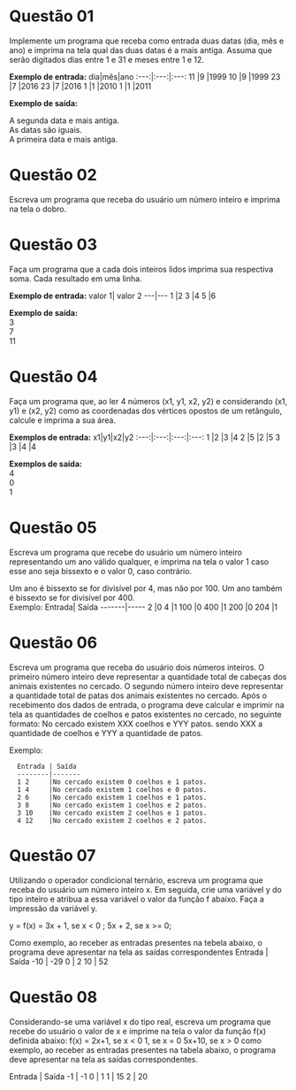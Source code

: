 # Questão 01
Implemente um programa que receba como entrada duas datas (dia, mês e ano) e imprima na tela qual das duas datas é a mais antiga. Assuma que serão digitados dias entre 1 e 31 e meses entre 1 e 12.

**Exemplo de entrada:**
dia|mês|ano
:---:|:---:|:---:
11 |9  |1999 
10 |9  |1999
23 |7  |2016 
23 |7  |2016
1  |1  |2010 
1  |1  |2011

**Exemplo de saída:** 

A segunda data e mais antiga.<br>
As datas são iguais.<br>
A primeira data e mais antiga.

# Questão 02 
Escreva um programa que receba do usuário um número inteiro e imprima na tela o dobro.

# Questão 03 
Faça um programa que a cada dois inteiros lidos imprima sua respectiva soma. Cada resultado em uma linha.

**Exemplo de entrada:**
valor 1| valor 2
---|---
1  |2
3  |4
5  |6

**Exemplo de saída:**<br>
3 <br>
7 <br>
11

# Questão 04 
Faça um programa que, ao ler 4 números (x1, y1, x2, y2) e considerando (x1, y1) e (x2, y2) como as coordenadas dos vértices opostos de um retângulo, calcule e imprima a sua área.

**Exemplos de entrada:**
x1|y1|x2|y2
:---:|:---:|:---:|:---:
1 |2 |3 |4
2 |5 |2 |5
3 |3 |4 |4

**Exemplos de saída:** <br>
4 <br>
0 <br>
1

# Questão 05 
Escreva um programa que recebe do usuário um número inteiro representando um ano válido qualquer, e imprima na tela o valor 1 caso esse ano seja bissexto e o valor 0, caso contrário.<br>
 
Um ano é bissexto se for divisível por 4, mas não por 100. Um ano também é bissexto se for divisível por 400.
<br>
Exemplo: 
      Entrada| Saída
      -------|-----
      2      |0
      4      |1
      100    |0
      400    |1
      200    |0
      204    |1


# Questão 06 
Escreva um programa que receba do usuário dois números inteiros. O primeiro número inteiro deve representar a quantidade total de cabeças dos animais existentes no cercado. O segundo número inteiro deve representar a quantidade total de patas dos animais existentes no cercado. Após o recebimento dos dados de entrada, o programa deve calcular e imprimir na tela as quantidades de coelhos e patos existentes no cercado, no seguinte formato:
No cercado existem XXX coelhos e YYY patos.
sendo XXX a quantidade de coelhos e YYY a quantidade de patos.

Exemplo: 

      Entrada | Saída
      --------|------- 
      1 2     |No cercado existem 0 coelhos e 1 patos.
      1 4     |No cercado existem 1 coelhos e 0 patos.
      2 6     |No cercado existem 1 coelhos e 1 patos.
      3 8     |No cercado existem 1 coelhos e 2 patos.
      3 10    |No cercado existem 2 coelhos e 1 patos.
      4 12    |No cercado existem 2 coelhos e 2 patos. 




# Questão 07
Utilizando o operador condicional ternário, escreva um programa que receba do usuário um número inteiro x. Em seguida, crie uma variável y do tipo inteiro e atribua a essa variável o valor da função f abaixo. Faça a impressão da variável y.

y = f(x) = 
      3x + 1, se x < 0 ; 
      5x + 2, se x >= 0;

Como exemplo, ao receber as entradas presentes na tebela abaixo, o programa deve apresentar na tela as saídas correspondentes
Entrada | Saída
-10     | -29
0       | 2
10      | 52

# Questão 08
Considerando-se uma variável x do tipo real, escreva um programa que recebe do usuário o valor de x e imprime na tela o valor da função f(x) definida abaixo: 
      f(x) = 
            2x+1, se x < 0
            1, se x = 0
            5x+10, se x > 0
como exemplo, ao receber as entradas presentes na tabela abaixo, o programa deve apresentar na tela as saídas correspondentes.
 
Entrada | Saída
-1      |   -1
0       |   1
1       |   15
2       |   20
